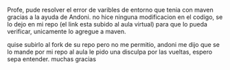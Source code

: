 Profe, pude resolver el error de varibles de entorno que tenia con maven gracias a la ayuda de Andoni. 
no hice ninguna modificacion en el codigo, se lo dejo en mi repo (el link esta subido al aula virtual) para 
que lo pueda verificar, unicamente lo agregue a maven.

quise subirlo al fork de su repo pero no me permitio, andoni me dijo que se lo mande por mi repo al aula
le pido una disculpa por las vueltas, espero sepa entender. muchas gracias